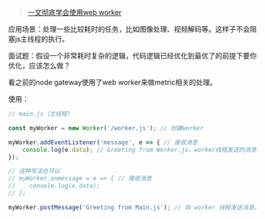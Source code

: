 > [一文彻底学会使用web worker](https://juejin.cn/post/7139718200177983524)

应用场景：处理一些比较耗时的任务，比如图像处理、视频解码等。这样子不会阻塞js主线程的执行。

面试题：假设一个非常耗时复杂的逻辑，代码逻辑已经优化到最优了的前提下要你优化，应该怎么做？

看之前的node gateway使用了web worker来做metric相关的处理。



使用：

```js
// main.js（主线程）

const myWorker = new Worker('/worker.js'); // 创建worker

myWorker.addEventListener('message', e => { // 接收消息
    console.log(e.data); // Greeting from Worker.js，worker线程发送的消息
});

// 这种写法也可以
// myWorker.onmessage = e => { // 接收消息
//    console.log(e.data);
// };

myWorker.postMessage('Greeting from Main.js'); // 向 worker 线程发送消息，对应 worker 线程中的 e.data
```

